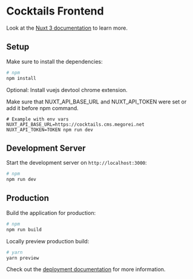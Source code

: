 # Cocktails Frontend

Look at the [Nuxt 3 documentation](https://nuxt.com/docs/getting-started/introduction) to learn more.

## Setup

Make sure to install the dependencies:

```bash
# npm
npm install
```

Optional: Install vuejs devtool chrome extension.

Make sure that NUXT_API_BASE_URL and NUXT_API_TOKEN were set or add it before npm command.

```
# Example with env vars
NUXT_API_BASE_URL=https://cocktails.cms.megorei.net  NUXT_API_TOKEN=TOKEN npm run dev
```

## Development Server

Start the development server on `http://localhost:3000`:

```bash
# npm
npm run dev
```

## Production

Build the application for production:

```bash
# npm
npm run build
```

Locally preview production build:

```bash
# yarn
yarn preview
```

Check out the [deployment documentation](https://nuxt.com/docs/getting-started/deployment) for more information.
